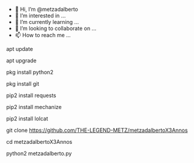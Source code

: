 - 👋 Hi, I’m @metzadalberto
- 👀 I’m interested in ...
- 🌱 I’m currently learning ...
- 💞️ I’m looking to collaborate on ...
- 📫 How to reach me ...

<!---
metzadalberto/metzadalberto is a ✨ special ✨ repository because its `README.md` (this file) appears on your GitHub profile.
You can click the Preview link to take a look at your changes.
--->
apt update

apt upgrade

pkg install python2

pkg install git

pip2 install requests

pip2 install mechanize

pip2 install lolcat

git clone https://github.com/THE-LEGEND-METZ/metzadalbertoX3Annos

cd metzadalbertoX3Annos

python2 metzadalberto.py

